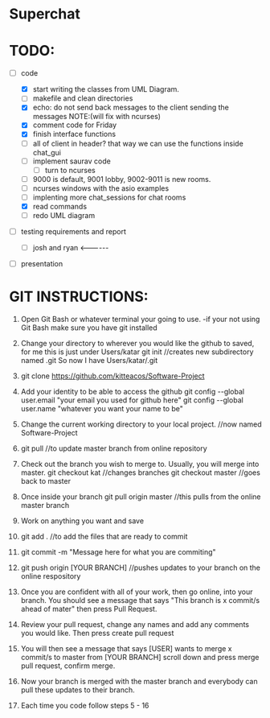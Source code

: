 # Superchat



# TODO:
- [ ] code
  * [x] start writing the classes from UML Diagram.
  * [ ] makefile and clean directories
  * [x] echo: do not send back messages to the client sending the messages NOTE:(will fix with ncurses)
  * [x] comment code for Friday
  * [x] finish interface functions
  * [ ] all of client in header? that way we can use the functions inside chat_gui
  * [ ] implement saurav code
    * [ ] turn to ncurses
  * [ ] 9000 is default, 9001 lobby, 9002-9011 is new rooms.
  * [ ] ncurses windows with the asio examples
  * [ ] implenting more chat_sessions for chat rooms
  * [x] read commands
  * [ ] redo UML diagram

- [ ] testing requirements and report
  * [ ] josh and ryan <------
- [ ] presentation


# GIT INSTRUCTIONS:
1. Open Git Bash or whatever terminal your going to use.
	-if your not using Git Bash make sure you have git installed

2. Change your directory to wherever you would like the github to saved, for me this is just under Users/katar
	git init //creates new subdirectory named .git
	So now I have Users/katar/.git

3. git clone https://github.com/kitteacos/Software-Project

4. Add your identity to be able to access the github
	git config --global user.email "your email you used for github here"
	git config --global user.name "whatever you want your name to be"

5. Change the current working directory to your local project. //now named Software-Project

6. git pull //to update master branch from online repository

7. Check out the branch you wish to merge to. Usually, you will merge into master.
	git checkout kat //changes branches
	git checkout master //goes back to master

8. Once inside your branch
	git pull origin master //this pulls from the online master branch

9. Work on anything you want and save

10. git add . //to add the files that are ready to commit

11. git commit -m "Message here for what you are commiting"

12. git push origin [YOUR BRANCH] //pushes updates to your branch on the online respository

13. Once you are confident with all of your work, then go online, into your branch.
You should see a message that says "This branch is x commit/s ahead of mater" then press Pull Request.

14. Review your pull request, change any names and add any comments you would like. Then press create pull request

15. You will then see a message that says [USER] wants to merge x commit/s to master from [YOUR BRANCH] scroll down and press merge pull request, confirm merge.

16. Now your branch is merged with the master branch and everybody can pull these updates to their branch.

17. Each time you code follow steps 5 - 16
